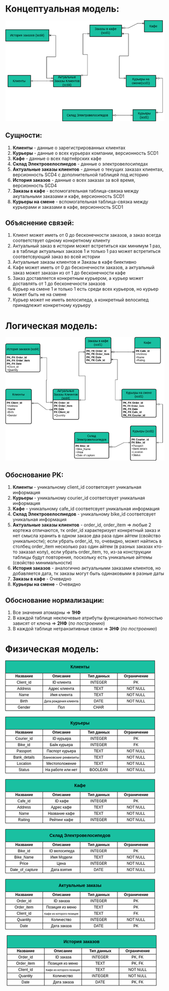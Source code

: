 # Концептуальная модель:

![Концептуальная модель](https://github.com/fl4cko11/Data_Bases_MIPT/blob/main/Delivery_DB_Project/Conceptual_model/Conceptual_Model_.png)

## Cущности:
1) **Клиенты** - данные о зарегистрированных клиентах
2) **Курьеры** - данные о всех курьерах компании, версионность SCD1
3) **Кафе** - данные о всех партнёрских кафе
4) **Склад Электровелоспиедов** - данные о электровелосипедах
5) **Актуальные заказы клиентов** - данные о текущих заказах клиентах, версионность SCD4 с дополнительной таблицей под историю
6) **История заказов** - данные о всех заказах за всё время, версионность SCD4
7) **Заказы в кафе** - вспомогательная таблица-связка между акутальными заказами и кафе, версионность SCD1
8) **Курьеры на смене** - вспомогательная таблица-связка между курьерами и заказами в кафе, версионность SCD1

## Объяснение связей:
1) Клиент может иметь от 0 до бесконечности заказов, а заказ всегда соответствует одному конкретному клиенту
2) Актуальный заказ в истории может встретиться как минимум 1 раз, а в таблице актуальных заказов 1 и только 1 раз может встретиться соответсвующий заказ во всей истории
3) Актуальные заказы клиентов и Заказы в кафе биективно
4) Кафе может иметь от 0 до бесконечности заказов, а актуальный заказ может заказан из от 1 до бесконечности кафе
5) Заказ доставляется конкретным курьером, а курьер может доставлять от 1 до бесконечности заказов
6) Курьер на смене 1 и только 1 есть среди всех курьеров, но курьер может быть не на смене
7) Курьер может не иметь велосипеда, а конкретный велосипед принадлежит конкретному курьеру

# Логическая модель:

![Логическая модель](https://github.com/fl4cko11/Data_Bases_MIPT/blob/main/Delivery_DB_Project/Logic_model/Logic_Model_.png)

## Обоснование PK:
1) **Клиенты** - уникальному client_id соответсвует уникальная информация
2) **Курьеры** - уникальному courier_id соответсвует уникальная информация
3) **Кафе** - уникальному cafe_id соответсвует уникальная информация
4) **Склад Электровелоспиедов** - уникальному bike_id соответсвует уникальная информация
5) **Актуальные заказы клиентов** - order_id, order_item => любые 2 кортежа отличаются, тк order_id характеризует конкретный заказ и нет смысла хранить в одном заказе два раза один айтем (свойство уникальности); если убрать order_id, то, очевидно, может найтись в столбец order_item несколько раз один айтем (в разных заказах кто-то заказал колу), если убрать order_item, то, из-за конструкции таблицы будут повторения, поскольку есть уникальные айтемы (свойство минимальности)
6) **История заказов** - аналогично актуальными заказами клиентов, но добавляется дата, тк заказы могут быть одинаковыми в разные даты
7) **Заказы в кафе** - Очевидно
8) **Курьеры на смене** - Очевидно

## Обоснование нормализации:
1) Все значения атомарны => **1НФ**
2) В каждой таблице неключевые атрибуты функционально полностью зависят от ключа => **2НФ** (*по построению*)
3) В каждой таблице нетранзитивные связи => **3НФ** (*по построению*)

# Физическая модель:

![Физическая модель](https://github.com/fl4cko11/Data_Bases_MIPT/blob/main/Delivery_DB_Project/Physic_Model/Physic_Model.png)
